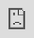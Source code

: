 ```yaml
---
title: 🎥 我的PPT
uid: 
author: 
description: 
date-created: 2024-08-17 20:43
date-modified: 2024-08-19 18:45
type: 
date created: 2022-07-03
date modified: 2022-08-20
tags: 
---
```


up:: [[🍀 花园导览]]

> [!INFO] 提示
>
> 测试一下。在网站中嵌入 ppt 的体验如何。可以鼠标移到左下角将其最大化。

<iframe border=0 frameborder=0 src="https://slides.oldwinter.top/" allow="fullscreen" style="position: absolute; top: 0px; left: 0px; height: 100%; width: 100%; z-index: 999;"></iframe>
